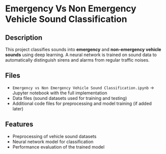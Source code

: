 # Emergency Vs Non Emergency Vehicle Sound Classification

## Description  
This project classifies sounds into **emergency** and **non-emergency vehicle sounds** using deep learning. A neural network is trained on sound data to automatically distinguish sirens and alarms from regular traffic noises.  

## Files  
- `Emergency vs Non Emergency Vehicle Sound Classification.ipynb` → Jupyter notebook with the full implementation  
- Data files (sound datasets used for training and testing)  
- Additional code files for preprocessing and model training (if added later)  

## Features  
- Preprocessing of vehicle sound datasets  
- Neural network model for classification  
- Performance evaluation of the trained model  
